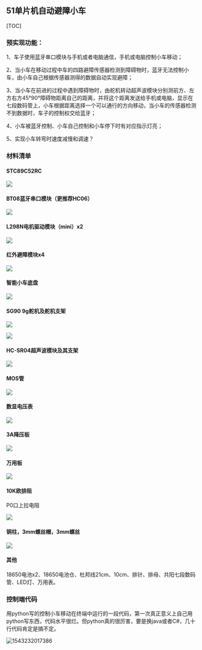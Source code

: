 

## 51单片机自动避障小车

[TOC]

### 预实现功能：

1、车子使用蓝牙串口模块与手机或者电脑通信，手机或电脑控制小车移动；

2、当小车在移动过程中车的四路避障传感器检测到障碍物时，蓝牙无法控制小车，由小车自己根据传感器测得的数据自动实现避障；

3、当小车在前进的过程中遇到障碍物时，由舵机转动超声波模块分别测前方、左方右方45°90°障碍物距离自己的距离，并将这个距离发送给手机或电脑，显示在七段数码管上，小车根据距离选择一个可以通行的方向移动，当小车的传感器检测不到数据时，车子的控制权交给蓝牙；

4、小车被蓝牙控制、小车自己控制和小车停下时有对应指示灯亮；

5、实现小车转弯时速度减慢和调速？

### 材料清单

#### STC89C52RC

![](assets/-864010830.jpg)

#### BT08蓝牙串口模块（更推荐HC06）

![](assets/-188369248.jpg)

#### L298N电机驱动模块（mini）x2

![](assets/-1542102258.jpg)

#### 红外避障模块x4

![](assets/-768606370.jpg)

#### 智能小车底盘

![](assets/-285803105.jpg)

#### SG90 9g舵机及舵机支架

![](assets/312207130.jpg)

![](assets/-498692598.jpg)

#### HC-SR04超声波模块及其支架

![](assets/135100207.jpg)

#### MOS管

![](assets/1536250244.jpg)

#### 数显电压表

![](assets/313906772.jpg)

#### 3A降压板

![](assets/1754672187.jpg)

#### 万用板

![](assets/-552525887.jpg)

#### 10K欧排阻

P0口上拉电阻

![](assets/923632781.jpg)

#### 铜柱，3mm螺丝帽，3mm螺丝

![](assets/1857956188.jpg)

#### 其他

18650电池x2、18650电池仓、杜邦线21cm、10cm、排针、排母、共阳七段数码管、LED灯、万用表。

### 控制端代码

用python写的控制小车移动在终端中运行的一段代码，第一次真正意义上自己用python写东西，代码水平很烂。但python真的很厉害，要是换java或者C#，几十行代码肯定是搞不定。

![1543232017386](assets/1543232017386.png)